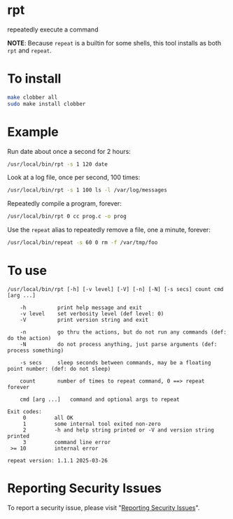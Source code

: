 # rpt

repeatedly execute a command

**NOTE**: Because `repeat` is a builtin for some shells, this tool installs as both `rpt` and `repeat`.


# To install

```sh
make clobber all
sudo make install clobber
```


# Example

Run date about once a second for 2 hours:

```sh
/usr/local/bin/rpt -s 1 120 date
```

Look at a log file, once per second, 100 times:

```sh
/usr/local/bin/rpt -s 1 100 ls -l /var/log/messages
```

Repeatedly compile a program, forever:

```sh
/usr/local/bin/rpt 0 cc prog.c -o prog
```

Use the `repeat` alias to repeatedly remove a file, one a minute, forever:

```sh
/usr/local/bin/repeat -s 60 0 rm -f /var/tmp/foo
```




# To use

```
/usr/local/bin/rpt [-h] [-v level] [-V] [-n] [-N] [-s secs] count cmd [arg ...]

    -h          print help message and exit
    -v level    set verbosity level (def level: 0)
    -V          print version string and exit

    -n          go thru the actions, but do not run any commands (def: do the action)
    -N          do not process anything, just parse arguments (def: process something)

    -s secs     sleep seconds between commands, may be a floating point number: (def: do not sleep)

    count	    number of times to repeat command, 0 ==> repeat forever

    cmd [arg ...]   command and optional args to repeat

Exit codes:
     0         all OK
     1         some internal tool exited non-zero
     2         -h and help string printed or -V and version string printed
     3         command line error
 >= 10         internal error

repeat version: 1.1.1 2025-03-26
```


# Reporting Security Issues

To report a security issue, please visit "[Reporting Security Issues](https://github.com/lcn2/rpt/security/policy)".
